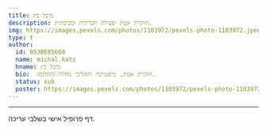 ```yaml
---
title: מיכל כץ
description: חוקרת אמת ופעילה חברתית וסביבתית.
img: https://images.pexels.com/photos/1103972/pexels-photo-1103972.jpeg
type: t
author:
  id: 053BE85660
  name: michal.katz
  hname: מיכל כץ
  bio:  חוקרת אמת, מיסטיקה ותהליכי מחלה והחלמה.
  status: sub
  poster: https://images.pexels.com/photos/1103972/pexels-photo-1103972.jpeg
---
```


---

דף פרופיל אישי בשלבי עריכה.
